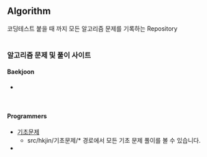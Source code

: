 ## Algorithm 
코딩테스트 붙을 때 까지 모든 알고리즘 문제를 기록하는 Repository 
<br><br>

### 알고리즘 문제 및 풀이 사이트
#### Baekjoon
-

<br>

#### Programmers
- <a href="https://github.com/Hyeonqz/Algorithm/tree/master/programmers/src/hkjin/%EA%B8%B0%EC%B4%88%EB%AC%B8%EC%A0%9C">기초문제</a>
  - src/hkjin/기초문제/* 경로에서 모든 기초 문제 풀이를 볼 수 있습니다.
-  
